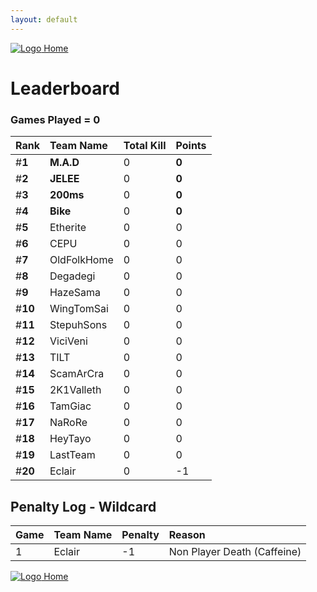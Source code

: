 ```yaml
---
layout: default
---
```


[ ![Logo](https://kanziebub.github.io/ProjectSEA/assets/images/bullet_rev.png) Home](https://kanziebub.github.io/ProjectSEA/)

# **Leaderboard**

### Games Played = 0

|  Rank  | Team Name             | Total Kill | **Points** |
|:-------|:----------------------|:-----------|:-----------|
| #**1** | **M.A.D** | 0 | **0** | 
| #**2** | **JELEE** | 0 | **0** | 
| #**3** | **200ms** | 0 | **0** | 
| #**4** | **Bike** | 0 | **0** | 
| #**5** | Etherite | 0 | 0 | 
| #**6** | CEPU | 0 | 0 | 
| #**7** | OldFolkHome | 0 | 0 | 
| #**8** | Degadegi | 0 | 0 | 
| #**9** | HazeSama | 0 | 0 | 
| #**10** | WingTomSai | 0 | 0 | 
| #**11** | StepuhSons | 0 | 0 | 
| #**12** | ViciVeni | 0 | 0 | 
| #**13** | TILT | 0 | 0 | 
| #**14** | ScamArCra | 0 | 0 | 
| #**15** | 2K1Valleth | 0 | 0 | 
| #**16** | TamGiac | 0 | 0 | 
| #**17** | NaRoRe | 0 | 0 | 
| #**18** | HeyTayo | 0 | 0 | 
| #**19** | LastTeam | 0 | 0 | 
| #**20** | Eclair | 0 | -1 | 
 

## Penalty Log - Wildcard

|  Game  | Team Name | Penalty | Reason                |
|:-------|:----------|:--------|:----------------------| 
| 1 | Eclair | -1 | Non Player Death (Caffeine) |

[ ![Logo](https://kanziebub.github.io/ProjectSEA/assets/images/bullet_rev.png) Home](https://kanziebub.github.io/ProjectSEA/)
